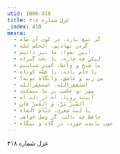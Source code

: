 ```yaml
---
utid: 1000-418
title: غزل شماره ۴۱۸
_index: 418
mesra:
  - گر تیغ بارد، در کوی آن ماه
  - گردن نهادیم، الحکم لله
  - آیین تقوا، ما نیز دانیم
  - لیکن چه چاره، با بخت گمراه
  - ما شیخ و واعظ، کمتر شناسیم
  - یا جام باده، یا قصّه کوتاه
  - من رند و عاشق، وآنگاه توبه؟
  - استغفرالله، استغفرالله
  - مِهر تو عکسی بر ما نیفکند
  - آیینه رویا، آه از دلت آه
  - اَلصَّبرُ مَرٌّ، وَ العُمرُ فان
  - یا لَیتَ شِعری، حتّامَ القاه
  - حافظ چه نالی، گر وصل خواهی
  - خون بایدت خورد، در گاه و بیگاه
---
```

غزل شماره ۴۱۸
